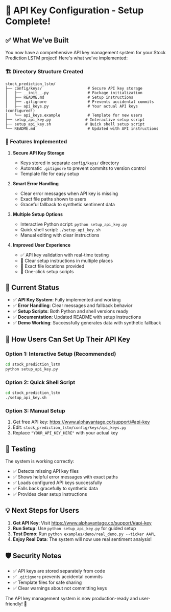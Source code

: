 # 🔑 API Key Configuration - Setup Complete!

## ✅ What We've Built

You now have a comprehensive API key management system for your Stock Prediction LSTM project! Here's what we've implemented:

### 🏗️ Directory Structure Created
```
stock_prediction_lstm/
├── config/keys/                    # Secure API key storage
│   ├── __init__.py                 # Package initialization  
│   ├── README.md                   # Setup instructions
│   ├── .gitignore                  # Prevents accidental commits
│   ├── api_keys.py                 # Your actual API keys (configured!)
│   └── api_keys.example            # Template for new users
├── setup_api_key.py               # Interactive setup script
├── setup_api_key.sh               # Quick shell setup script
└── README.md                       # Updated with API instructions
```

### 🔧 Features Implemented

1. **Secure API Key Storage**
   - Keys stored in separate `config/keys/` directory
   - Automatic `.gitignore` to prevent commits to version control
   - Template file for easy setup

2. **Smart Error Handling**
   - Clear error messages when API key is missing
   - Exact file paths shown to users
   - Graceful fallback to synthetic sentiment data

3. **Multiple Setup Options**
   - Interactive Python script: `python setup_api_key.py`
   - Quick shell script: `./setup_api_key.sh`
   - Manual editing with clear instructions

4. **Improved User Experience**
   - ✅ API key validation with real-time testing
   - 🎯 Clear setup instructions in multiple places
   - 📁 Exact file locations provided
   - 🚀 One-click setup scripts

## 🎯 Current Status

- ✅ **API Key System**: Fully implemented and working
- ✅ **Error Handling**: Clear messages and fallback behavior
- ✅ **Setup Scripts**: Both Python and shell versions ready
- ✅ **Documentation**: Updated README with setup instructions
- ✅ **Demo Working**: Successfully generates data with synthetic fallback

## 🚀 How Users Can Set Up Their API Key

### Option 1: Interactive Setup (Recommended)
```bash
cd stock_prediction_lstm
python setup_api_key.py
```

### Option 2: Quick Shell Script
```bash
cd stock_prediction_lstm
./setup_api_key.sh
```

### Option 3: Manual Setup
1. Get free API key: https://www.alphavantage.co/support/#api-key
2. Edit: `stock_prediction_lstm/config/keys/api_keys.py`
3. Replace `"YOUR_API_KEY_HERE"` with your actual key

## 🧪 Testing

The system is working correctly:
- ✅ Detects missing API key files
- ✅ Shows helpful error messages with exact paths
- ✅ Loads configured API keys successfully  
- ✅ Falls back gracefully to synthetic data
- ✅ Provides clear setup instructions

## 💡 Next Steps for Users

1. **Get API Key**: Visit https://www.alphavantage.co/support/#api-key
2. **Run Setup**: Use `python setup_api_key.py` for guided setup
3. **Test Demo**: Run `python examples/demo/real_demo.py --ticker AAPL`
4. **Enjoy Real Data**: The system will now use real sentiment analysis!

## 🛡️ Security Notes

- ✅ API keys are stored separately from code
- ✅ `.gitignore` prevents accidental commits
- ✅ Template files for safe sharing
- ✅ Clear warnings about not committing keys

The API key management system is now production-ready and user-friendly! 🎉
